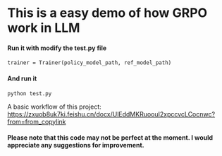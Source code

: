 # This is a easy demo of how GRPO work in LLM

#### Run it with modify the test.py file
```
trainer = Trainer(policy_model_path, ref_model_path)
```
#### And run it 
```
python test.py
```
A basic workflow of this project: https://zxuob8uk7ki.feishu.cn/docx/UlEddMKRuoouI2xpccvcLCocnwc?from=from_copylink
#### Please note that this code may not be perfect at the moment. I would appreciate any suggestions for improvement.
